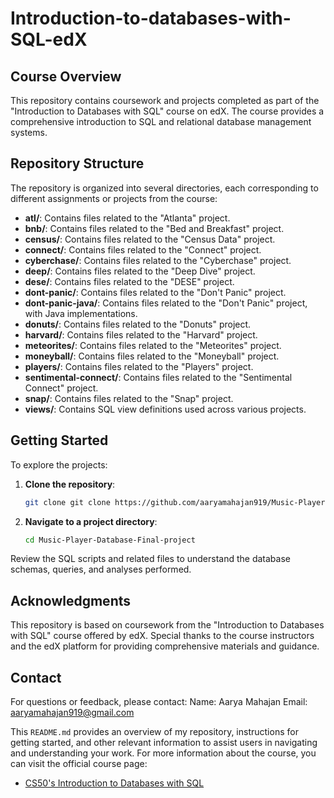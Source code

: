 # Introduction-to-databases-with-SQL-edX

## Course Overview

This repository contains coursework and projects completed as part of the "Introduction to Databases with SQL" course on edX. The course provides a comprehensive introduction to SQL and relational database management systems.

## Repository Structure

The repository is organized into several directories, each corresponding to different assignments or projects from the course:

- **atl/**: Contains files related to the "Atlanta" project.
- **bnb/**: Contains files related to the "Bed and Breakfast" project.
- **census/**: Contains files related to the "Census Data" project.
- **connect/**: Contains files related to the "Connect" project.
- **cyberchase/**: Contains files related to the "Cyberchase" project.
- **deep/**: Contains files related to the "Deep Dive" project.
- **dese/**: Contains files related to the "DESE" project.
- **dont-panic/**: Contains files related to the "Don't Panic" project.
- **dont-panic-java/**: Contains files related to the "Don't Panic" project, with Java implementations.
- **donuts/**: Contains files related to the "Donuts" project.
- **harvard/**: Contains files related to the "Harvard" project.
- **meteorites/**: Contains files related to the "Meteorites" project.
- **moneyball/**: Contains files related to the "Moneyball" project.
- **players/**: Contains files related to the "Players" project.
- **sentimental-connect/**: Contains files related to the "Sentimental Connect" project.
- **snap/**: Contains files related to the "Snap" project.
- **views/**: Contains SQL view definitions used across various projects.

## Getting Started

To explore the projects:

1. **Clone the repository**:
   ```bash
   git clone git clone https://github.com/aaryamahajan919/Music-Player-Database-Final-project
   
2. **Navigate to a project directory**:
   ```bash
   cd Music-Player-Database-Final-project

Review the SQL scripts and related files to understand the database schemas, queries, and analyses performed.

## Acknowledgments
This repository is based on coursework from the "Introduction to Databases with SQL" course offered by edX. Special thanks to the course instructors and the edX platform for providing comprehensive materials and guidance.

## Contact
For questions or feedback, please contact:
Name: Aarya Mahajan
Email: aaryamahajan919@gmail.com


This `README.md` provides an overview of my repository, instructions for getting started, and other relevant information to assist users in navigating and understanding your work.
For more information about the course, you can visit the official course page:

- [CS50's Introduction to Databases with SQL](https://cs50.harvard.edu/sql)
 
